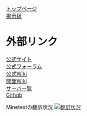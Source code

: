 [トップページ](.)  
[掲示板](//minetest.bbs.fc2.com)  

# 外部リンク
[公式サイト](//www.minetest.net)    
[公式フォーラム](//forum.minetest.net)  
[公式Wiki](//wiki.minetest.net/Main_Page/ja)  
[開発Wiki](//dev.minetest.net/Main_Page/ja)  
[サーバ一覧](//servers.minetest.net)  
[Github](//github.com/minetest)  

Minetestの翻訳状況
<a href="//hosted.weblate.org/engage/minetest/ja/?utm_source=widget">
<img alt="翻訳状況" src="//hosted.weblate.org/widgets/minetest/ja/svg-badge.svg">
</a>
